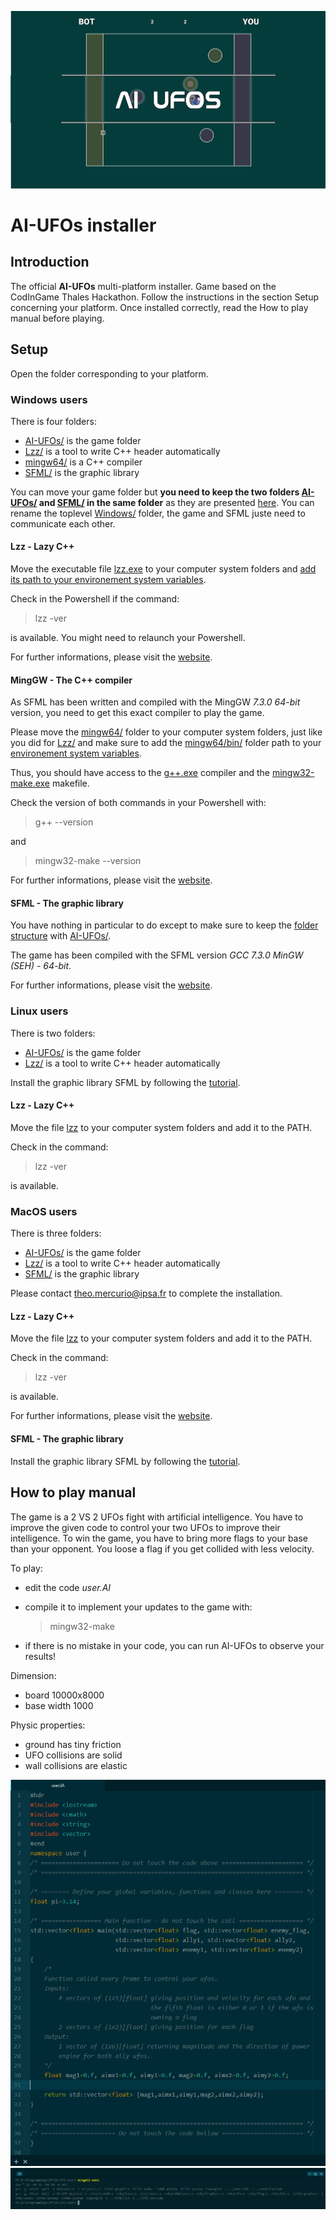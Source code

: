 ![](Windows/AI-UFOs/resources/media.png)

# AI-UFOs installer

## Introduction
The official **AI-UFOs** multi-platform installer. Game based on the CodInGame Thales Hackathon. Follow the instructions in the section Setup concerning your platform. Once installed correctly, read the How to play manual before playing.

## Setup
Open the folder corresponding to your platform.

### Windows users
There is four folders:
- [AI-UFOs/](Windows/AI-UFOs) is the game folder
- [Lzz/](Windows/Lzz) is a tool to write C++ header automatically
- [mingw64/](Windows/mingw64) is a C++ compiler
- [SFML/](Windows/SFML) is the graphic library

You can move your game folder but **you need to keep the two folders [AI-UFOs/](Windows/AI-UFOs) and [SFML/](Windows/SFML) in the same folder** as they are presented [here](Windows/). You can rename the toplevel [Windows/](Windows/) folder, the game and SFML juste need to communicate each other.

#### Lzz - Lazy C++
Move the executable file [lzz.exe](Windows/Lzz/lzz.exe) to your computer system folders and [add its path to your environement system variables](https://www.computerhope.com/issues/ch000549.htm).

Check in the Powershell if the command:
> lzz -ver

is available. You might need to relaunch your Powershell.

For further informations, please visit the [website](http://www.lazycplusplus.com).

#### MingGW - The C++ compiler
As SFML has been written and compiled with the MingGW *7.3.0 64-bit* version, you need to get this exact compiler to play the game.

Please move the [mingw64/](Windows/mingw64) folder to your computer system folders, just like you did for [Lzz/](Windows/Lzz) and make sure to add the [mingw64/bin/](Windows/mingw64/bin) folder path to your [environement system variables](https://www.computerhope.com/issues/ch000549.htm).

Thus, you should have access to the [g++.exe](Windows/mingw64/bin/g++.exe) compiler and the [mingw32-make.exe](/Windows/mingw64/bin/mingw32-make.exe) makefile.

Check the version of both commands in your Powershell with:
> g++ --version

and
> mingw32-make --version

For further informations, please visit the [website](http://www.mingw.org/).

#### SFML - The graphic library
You have nothing in particular to do except to make sure to keep the [folder structure](Windows/) with [AI-UFOs/](Windows/AI-UFOs).

The game has been compiled with the SFML version *GCC 7.3.0 MinGW (SEH) - 64-bit*.

For further informations, please visit the [website](https://www.sfml-dev.org/).

### Linux users
There is two folders:
- [AI-UFOs/](Linux/AI-UFOs) is the game folder
- [Lzz/](Linux/Lzz) is a tool to write C++ header automatically

Install the graphic library SFML by following the [tutorial](https://www.sfml-dev.org/tutorials/2.5/start-linux.php).

#### Lzz - Lazy C++
Move the file [lzz](Linux/Lzz/lzz) to your computer system folders and add it to the PATH.

Check in the command:
> lzz -ver

is available.

### MacOS users
There is three folders:
- [AI-UFOs/](macOS/AI-UFOs) is the game folder
- [Lzz/](macOS/Lzz) is a tool to write C++ header automatically
- [SFML/](macOS/SFML) is the graphic library

Please contact theo.mercurio@ipsa.fr to complete the installation.

#### Lzz - Lazy C++
Move the file [lzz](macOS/Lzz/lzz) to your computer system folders and add it to the PATH.

Check in the command:
> lzz -ver

is available.

For further informations, please visit the [website](http://www.lazycplusplus.com).

#### SFML - The graphic library
Install the graphic library SFML by following the [tutorial](https://www.sfml-dev.org/tutorials/2.5/start-osx.php).

## How to play manual
The game is a 2 VS 2 UFOs fight with artificial intelligence.
You have to improve the given code to control your two UFOs to improve their intelligence.
To win the game, you have to bring more flags to your base than your opponent.
You loose a flag if you get collided with less velocity.

To play:
- edit the code *user.AI*
- compile it to implement your updates to the game with:
    > mingw32-make

- if there is no mistake in your code, you can run AI-UFOs to observe your results!

Dimension:
- board 10000x8000
- base width 1000

Physic properties:
- ground has tiny friction
- UFO collisions are solid
- wall collisions are elastic


![](Windows/AI-UFOs/resources/screenshots/coding.png)
![](Windows/AI-UFOs/resources/screenshots/compiling.png)
